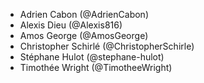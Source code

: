 - Adrien Cabon (@AdrienCabon)
- Alexis Dieu (@Alexis816)
- Amos George (@AmosGeorge)
- Christopher Schirlé (@ChristopherSchirle)
- Stéphane Hulot (@stephane-hulot)
- Timothée Wright (@TimotheeWright)
